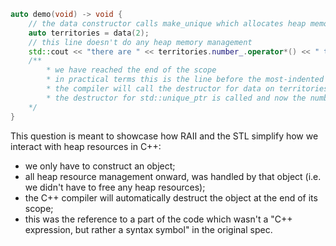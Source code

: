 ```cpp
auto demo(void) -> void {
    // the data constructor calls make_unique which allocates heap memory for the number_ member
    auto territories = data(2);
    // this line doesn't do any heap memory management
    std::cout << "there are " << territories.number_.operator*() << " territories in the Commonwealth of Australia\n";
    /**
        * we have reached the end of the scope
        * in practical terms this is the line before the most-indented closing brace ('}')
        * the compiler will call the destructor for data on territories
        * the destructor for std::unique_ptr is called and now the number_ member is freed
    */
}
```

This question is meant to showcase how RAII and the STL simplify how we interact with heap resources in C++:

- we only have to construct an object;
- all heap resource management onward, was handled by that object \(i.e. we didn't have to free any heap resources\);
- the C++ compiler will automatically destruct the object at the end of its scope;
- this was the reference to a part of the code which wasn't a "C++ expression, but rather a syntax symbol" in the original spec.
